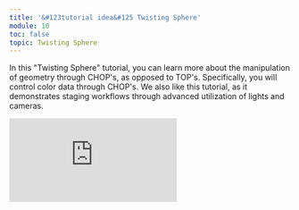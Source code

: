 ```yaml
---
title: '&#123tutorial idea&#125 Twisting Sphere'
module: 10
toc: false
topic: Twisting Sphere
---
```


In this "Twisting Sphere" tutorial, you can learn more about the manipulation of geometry through CHOP's, as opposed to TOP's. Specifically, you will control color data through CHOP's. We also like this tutorial, as it demonstrates staging workflows through advanced utilization of lights and cameras.

<div class="embed-responsive embed-responsive-16by9"><iframe class="embed-responsive-item" src="https://www.youtube.com/embed/jdGHN01D8Qc" frameborder="0" allow="accelerometer; autoplay; encrypted-media; gyroscope; picture-in-picture" allowfullscreen></iframe></div>

